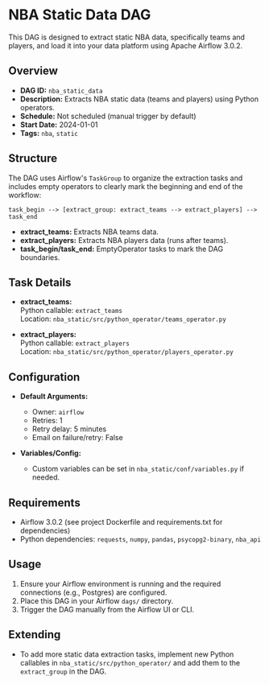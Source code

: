 # NBA Static Data DAG

This DAG is designed to extract static NBA data, specifically teams and players, and load it into your data platform using Apache Airflow 3.0.2.

## Overview

- **DAG ID:** `nba_static_data`
- **Description:** Extracts NBA static data (teams and players) using Python operators.
- **Schedule:** Not scheduled (manual trigger by default)
- **Start Date:** 2024-01-01
- **Tags:** `nba`, `static`

## Structure

The DAG uses Airflow's `TaskGroup` to organize the extraction tasks and includes empty operators to clearly mark the beginning and end of the workflow:

```
task_begin --> [extract_group: extract_teams --> extract_players] --> task_end
```

- **extract_teams:** Extracts NBA teams data.
- **extract_players:** Extracts NBA players data (runs after teams).
- **task_begin/task_end:** EmptyOperator tasks to mark the DAG boundaries.

## Task Details

- **extract_teams:**  
  Python callable: `extract_teams`  
  Location: `nba_static/src/python_operator/teams_operator.py`

- **extract_players:**  
  Python callable: `extract_players`  
  Location: `nba_static/src/python_operator/players_operator.py`

## Configuration

- **Default Arguments:**  
  - Owner: `airflow`
  - Retries: 1
  - Retry delay: 5 minutes
  - Email on failure/retry: False

- **Variables/Config:**  
  - Custom variables can be set in `nba_static/conf/variables.py` if needed.

## Requirements

- Airflow 3.0.2 (see project Dockerfile and requirements.txt for dependencies)
- Python dependencies: `requests`, `numpy`, `pandas`, `psycopg2-binary`, `nba_api`

## Usage

1. Ensure your Airflow environment is running and the required connections (e.g., Postgres) are configured.
2. Place this DAG in your Airflow `dags/` directory.
3. Trigger the DAG manually from the Airflow UI or CLI.

## Extending

- To add more static data extraction tasks, implement new Python callables in `nba_static/src/python_operator/` and add them to the `extract_group` in the DAG.

